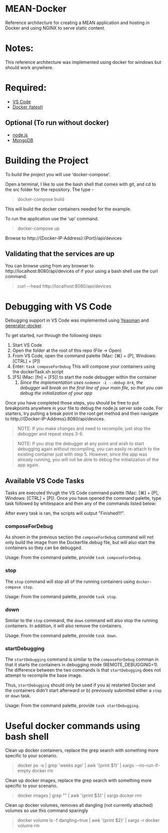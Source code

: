 # MEAN-Docker
Reference architecture for creating a MEAN application and hosting in Docker and using NGINX to serve static content. 

# Notes:
This reference architecture was implemented using docker for windows but should work anywhere.

# Required:
* [VS Code](https://code.visualstudio.com/)
* [Docker (latest)](https://www.docker.com/) 

## Optional (To run without docker)
* [node.js](https://nodejs.org/)
* [MongoDB](https://www.mongodb.com/)

# Building the Project
To build the project you will use 'docker-compose'.

Open a terminal, I like to use the bash shell that comes with git, and cd to the src folder for the repository.  The type -

> docker-compose build

This will build the docker containers needed for the example.

To run the application use the 'up' command.

> docker-compose up

Browse to http://{Docker-IP-Address}:{Port}/api/devices

## Validating that the services are up
You can browse using from any browser to http://localhost:8080/api/devices of if your using a bash shell use the curl command.

> curl --head http://localhost:8080/api/devices

# Debugging with VS Code
Debugging support in VS Code was implemented using [Yeaoman](http://yeoman.io) and [generator-docker](https://github.com/Microsoft/generator-docker).

To get started, run through the following steps:

1. Start VS Code
2. Open the folder at the root of this repo (File -> Open)
3. From VS Code, open the command palette (Mac: [⌘] + [P], Windows: [CTRL] + [P])
4. Enter: `task composeForDebug` This will compose your containers using the dockerTask.sh script
5. \[F5\] (Mac: [fn] + [F5]) to start the node debugger within the container
    1. _Since the implementation uses `nodemon -L --debug-brk`, the debugger will break on the first line of your main file, so that you can debug the initialization of your app_

Once you have completed those steps, you should be free to put breakpoints anywhere in your file to debug the node.js server side code.  For starters, try putting a break point in the root get method and then navigate to http://{Docker-IP-Address}:8080/api/devices.

> NOTE: If you make changes and need to recompile, just stop the debugger and repeat steps 3-6.

> NOTE: If you stop the debugger at any point and wish to start debugging again without recompiling, you can easily re-attach to the existing container just with step 5.  However, since the app was already running, you will not be able to debug the initialization of the app again.


## Available VS Code Tasks
Tasks are executed thrugh the VS Code command palette (Mac: [⌘] + [P], Windows: [CTRL] + [P]).  Once you have opened the command palette, type task followed by whitespace and then any of the commands listed below:

After every task is ran, the scripts will output "Finished!!!".

### composeForDebug
As shown in the previous section the `composeForDebug` command will not only build the image from the Dockerfile.debug file, but will also start the containers so they can be debugged.

Usage: From the command palette, provide `task composeForDebug`. 

### stop
The `stop` command will stop all of the running containers using `docker-compose stop`.

Usage: From the command palette, provide `task stop`.

### down
Similar to the `stop` command, the `down` command will also stop the running containers.  In addition, it will also remove the containers.

Usage: From the command palette, provide `task down`.

### startDebugging
The `startDebugging` command is similar to the `composeForDebug` comman in that it starts the containers in debugging mode (REMOTE_DEBUGGING=1).  The difference between the two commands is that `startDebugging` does not attempt to recompile the base image.

Thus, `startDebugging` should only be used if you a) restarted Docker and the containers didn't start afterward or b) previously submitted either a `stop` or `down` task.

Usage: From the command palette, provide `task startDebugging`.

# Useful docker commands using bash shell
Clean up docker containers, replace the grep search with something more specific to your scenario.

> docker ps -a | grep 'weeks ago' | awk '{print $1}' | xargs --no-run-if-empty docker rm

Clean up docker images, replace the grep search with something more specific to your scenario.

> docker images | grep "<none>" | awk '{print $3}' | xargs docker rmi

Clean up docker volumes, removes all dangling (not currently attached) volumes so use this command sparingly 

> docker volume ls -f dangling=true | awk '{print $2}' | xargs -r docker volume rm